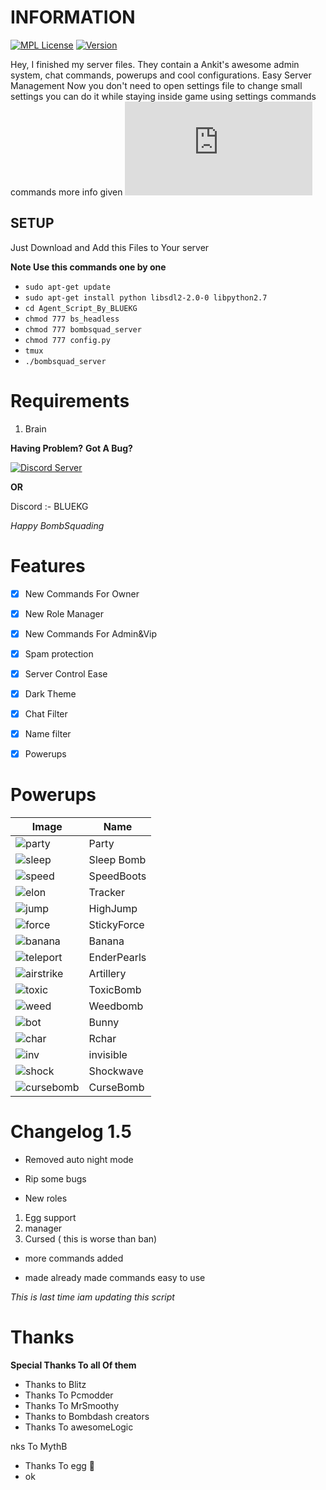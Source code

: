 <h1>INFORMATION</h1>

[![MPL License](https://img.shields.io/badge/License-MPL-green.svg)](https://github.com/Sudo-Desier/Desire-Bs-Server-1.4/blob/main/LICENSE)
[![Version](https://img.shields.io/badge/Version-1.5-red.svg)](https://youtu.be/dQw4w9WgXcQ)

Hey, I finished my server files. They contain a Ankit's awesome admin system, chat commands, powerups and cool configurations.
Easy Server Management Now you don't need to open settings file to change small settings you can do it while staying inside game using settings commands commands more info given ![here](https://github.com/Sudo-Desier/Desire-Bs-Server-1.4/blob/main/COMMANDS.md)

<h2>SETUP</h2>
Just Download and Add this Files to Your server 

**Note Use this commands one by one**

- `sudo apt-get update`
- `sudo apt-get install python libsdl2-2.0-0 libpython2.7`
- `cd Agent_Script_By_BLUEKG`
- `chmod 777 bs_headless`
- `chmod 777 bombsquad_server`
- `chmod 777 config.py`
- `tmux`
- `./bombsquad_server`

# Requirements

1. Brain

**Having Problem?**
**Got A Bug?**

[![Discord Server](https://img.shields.io/badge/Discord-Server-blue.svg)](https://discord.gg/gaf4duhfmS)

**OR**

Discord :- BLUEKG

*Happy BombSquading*

# Features 

- [x] New Commands For Owner 

- [x] New Role Manager 

- [x] New Commands For Admin&Vip

- [x] Spam protection 

- [x] Server Control Ease 

- [x] Dark Theme

- [x] Chat Filter

- [x] Name filter 

- [x] Powerups

# Powerups

| Image | Name |
| ---------- | -------- |
|   ![party](https://cdn.discordapp.com/attachments/1009755282265604198/1036922369639456778/IMG_20221101_140541.jpg)   |  Party   |
|   ![sleep](https://cdn.discordapp.com/attachments/1009755282265604198/1036922369077424138/IMG_20221101_140057.jpg)   |  Sleep Bomb   |
|   ![speed](https://cdn.discordapp.com/attachments/1009755282265604198/1036922370247630908/IMG_20221101_140726.jpg)   |  SpeedBoots   |
|   ![elon](https://cdn.discordapp.com/attachments/1009755282265604198/1036922317340692540/IMG_20221101_135922.jpg)   |  Tracker   |
|   ![jump](https://cdn.discordapp.com/attachments/1009755282265604198/1036922314559868968/IMG_20221101_135441.jpg)   |  HighJump   |
|   ![force](https://cdn.discordapp.com/attachments/1009755282265604198/1036922370457350226/IMG_20221101_140746.jpg)   |  StickyForce   |
|   ![banana](https://cdn.discordapp.com/attachments/1009755282265604198/1036922315201597520/IMG_20221101_135559.jpg)   |  Banana   |
|   ![teleport](https://cdn.discordapp.com/attachments/1009755282265604198/1036922314870239232/IMG_20221101_135518.jpg)   |  EnderPearls   |
|   ![airstrike](https://cdn.discordapp.com/attachments/1009755282265604198/1036922316040441917/IMG_20221101_135731.jpg)   |  Artillery   |
|   ![toxic](https://cdn.discordapp.com/attachments/1009755282265604198/1036922317693005874/IMG_20221101_140018.jpg)   |  ToxicBomb   |
|   ![weed](https://cdn.discordapp.com/attachments/1009755282265604198/1036922316904476712/IMG_20221101_135843.jpg)   |  Weedbomb   |
|   ![bot](https://cdn.discordapp.com/attachments/1009755282265604198/1036922316334059541/IMG_20221101_135757.jpg)   |  Bunny   | 
|   ![char](https://cdn.discordapp.com/attachments/1009755282265604198/1036922369844981790/IMG_20221101_140616.jpg)   |  Rchar   |
|   ![inv](https://cdn.discordapp.com/attachments/1009755282265604198/1036922369366839316/IMG_20221101_140215.jpg)   |  invisible | 
|   ![shock](https://cdn.discordapp.com/attachments/1009755282265604198/1036922315654574100/IMG_20221101_135640.jpg)   |  Shockwave |
|   ![cursebomb](https://media.discordapp.net/attachments/1009755282265604198/1040233068474159155/Screenshot_2022-11-10-17-24-19-400-edit_net.froemling.bombsquad.jpg)   |  CurseBomb | 

# Changelog 1.5
- Removed auto night mode 

- Rip some bugs

- New roles
1. Egg support
2. manager
3. Cursed ( this is worse than ban)

- more commands added

- made already made commands easy to use

*This is last time iam updating this script*

# Thanks

**Special Thanks To all Of them**
- Thanks to Blitz 
- Thanks To Pcmodder 
- Thanks To MrSmoothy
- Thanks to Bombdash creators 
- Thanks To awesomeLogic

nks To MythB
- Thanks To egg 🥚
- ok
